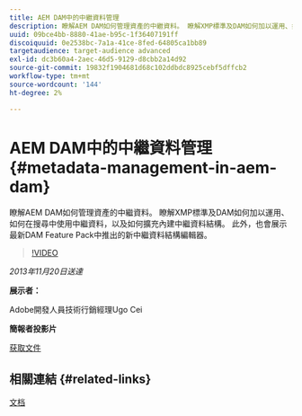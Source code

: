 ```yaml
---
title: AEM DAM中的中繼資料管理
description: 瞭解AEM DAM如何管理資產的中繼資料。 瞭解XMP標準及DAM如何加以運用、如何在搜尋中使用中繼資料，以及如何擴充內建中繼資料結構。 此外，也會展示最新DAM Feature Pack中推出的新中繼資料結構編輯器。
uuid: 09bce4bb-8880-41ae-b95c-1f36407191ff
discoiquuid: 0e2538bc-7a1a-41ce-8fed-64805ca1bb89
targetaudience: target-audience advanced
exl-id: dc3b60a4-2aec-46d5-9129-d8cbb2a14d92
source-git-commit: 19832f1904681d68c102ddbdc8925cebf5dffcb2
workflow-type: tm+mt
source-wordcount: '144'
ht-degree: 2%

---
```


# AEM DAM中的中繼資料管理{#metadata-management-in-aem-dam}

瞭解AEM DAM如何管理資產的中繼資料。 瞭解XMP標準及DAM如何加以運用、如何在搜尋中使用中繼資料，以及如何擴充內建中繼資料結構。 此外，也會展示最新DAM Feature Pack中推出的新中繼資料結構編輯器。

>[!VIDEO](https://video.tv.adobe.com/v/19524/?quality=9)

*2013年11月20日送達*

**展示者：**

Adobe開發人員技術行銷經理Ugo Cei

**簡報者投影片**

[获取文件](assets/metadata-management-in-aem-dam.pdf)

## 相關連結 {#related-links}

[文档](https://docs.adobe.com/content/docs/en/cq/5-6-1/dam/metadata_for_digitalassetmanagement.html)

